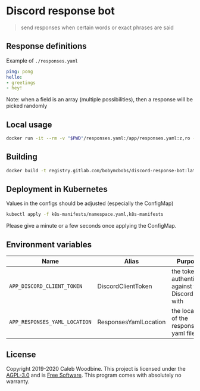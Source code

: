 # Discord response bot

> send responses when certain words or exact phrases are said

## Response definitions
Example of `./responses.yaml`

```yaml
ping: pong
hello:
- greetings
- hey!
```

Note: when a field is an array (multiple possibilities), then a response will be picked randomly

## Local usage
```bash
docker run -it --rm -v "$PWD"/responses.yaml:/app/responses.yaml:z,ro --env-file .env registry.gitlab.com/bobymcbobs/discord-response-bot
```

## Building
```bash
docker build -t registry.gitlab.com/bobymcbobs/discord-response-bot:latest .
```

## Deployment in Kubernetes
Values in the configs should be adjusted (especially the ConfigMap)

```bash
kubectl apply -f k8s-manifests/namespace.yaml,k8s-manifests
```

Please give a minute or a few seconds once applying the ConfigMap.

## Environment variables

| Name | Alias | Purpose | Defaults |
| - | - | - | - |
| `APP_DISCORD_CLIENT_TOKEN` | DiscordClientToken | the token to authenticate against the Discord API with | `''` |
| `APP_RESPONSES_YAML_LOCATION` | ResponsesYamlLocation | the location of the responses yaml file | `'./responses.yaml'` |

## License
Copyright 2019-2020 Caleb Woodbine.
This project is licensed under the [AGPL-3.0](http://www.gnu.org/licenses/agpl-3.0.html) and is [Free Software](https://www.gnu.org/philosophy/free-sw.en.html).
This program comes with absolutely no warranty.
